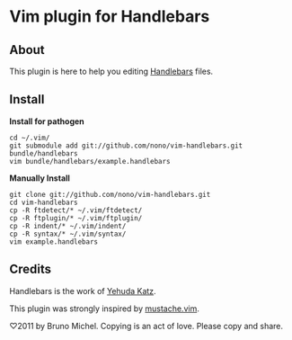 Vim plugin for Handlebars
=========================

About
-----

This plugin is here to help you editing
[Handlebars](http://www.handlebarsjs.com/) files.


Install
-------

**Install for pathogen**

    cd ~/.vim/
    git submodule add git://github.com/nono/vim-handlebars.git bundle/handlebars
    vim bundle/handlebars/example.handlebars

**Manually Install**

    git clone git://github.com/nono/vim-handlebars.git
    cd vim-handlebars
    cp -R ftdetect/* ~/.vim/ftdetect/
    cp -R ftplugin/* ~/.vim/ftplugin/
    cp -R indent/* ~/.vim/indent/
    cp -R syntax/* ~/.vim/syntax/
    vim example.handlebars


Credits
-------

Handlebars is the work of [Yehuda Katz](https://github.com/wycats).

This plugin was strongly inspired by [mustache.vim](https://github.com/juvenn/mustache.vim).

♡2011 by Bruno Michel. Copying is an act of love. Please copy and share.
